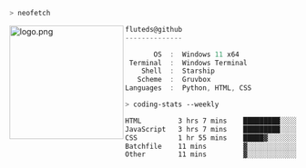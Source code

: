 ```zsh
> neofetch
```

<!--img align="left" src="https://github.com/fluteds.png" alt="logo.png" width="200"/>-->
<img align="left" src="https://external-content.duckduckgo.com/iu/?u=https%3A%2F%2F78.media.tumblr.com%2F975fca5f82161b190efdcaa05ffbd4ec%2Ftumblr_p6q6m9TJF01x3p3jmo1_500.png&f=1&nofb=1" alt="logo.png" width="200"/>

```csharp
fluteds@github
--------------

       OS  :  Windows 11 x64
 Terminal  :  Windows Terminal
    Shell  :  Starship
   Scheme  :  Gruvbox
Languages  :  Python, HTML, CSS
```

```zsh
> coding-stats --weekly
```

<!--START_SECTION:waka-->

```txt
HTML         3 hrs 7 mins    █████████░░░░░░░░░░░░░░░░   36.28 %
JavaScript   3 hrs 7 mins    █████████░░░░░░░░░░░░░░░░   36.28 %
CSS          1 hr 55 mins    █████▓░░░░░░░░░░░░░░░░░░░   22.41 %
Batchfile    11 mins         ▓░░░░░░░░░░░░░░░░░░░░░░░░   02.23 %
Other        11 mins         ▓░░░░░░░░░░░░░░░░░░░░░░░░   02.20 %
```

<!--END_SECTION:waka-->
